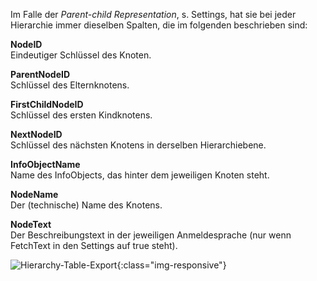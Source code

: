 Im Falle der *Parent-child Representation*, s. Settings, hat sie bei jeder Hierarchie immer dieselben Spalten, die im folgenden beschrieben sind:

**NodeID**<br>
Eindeutiger Schlüssel des Knoten.

**ParentNodeID**<br>
Schlüssel des Elternknotens.

**FirstChildNodeID**<br>
Schlüssel des ersten Kindknotens.

**NextNodeID**<br>
Schlüssel des nächsten Knotens in derselben Hierarchiebene.

**InfoObjectName**<br>
Name des InfoObjects, das hinter dem jeweiligen Knoten steht.

**NodeName**<br>
Der (technische) Name des Knotens.

**NodeText**<br>
Der Beschreibungstext in der jeweiligen Anmeldesprache (nur wenn FetchText in den Settings auf true steht).

![Hierarchy-Table-Export](/img/content/Hierarchy-Table-Export.png){:class="img-responsive"}